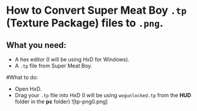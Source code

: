 # How to Convert Super Meat Boy `.tp` (Texture Package) files to `.png`.

## What you need:
- A hex editor (I will be using HxD for Windows).
- A `.tp` file from Super Meat Boy.

#What to do:
- Open HxD.
- Drag your `.tp` file into HxD (I will be using `wogunlocked.tp` from the **HUD** folder in the **pc** folder)
![tp-png0.png]
